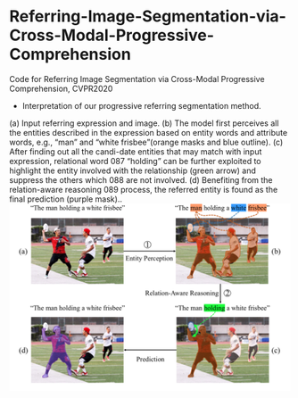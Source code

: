 # Referring-Image-Segmentation-via-Cross-Modal-Progressive-Comprehension
Code for Referring Image Segmentation via Cross-Modal Progressive Comprehension, CVPR2020

* Interpretation of our progressive referring segmentation method.

(a) Input referring expression and image. (b) The model first perceives all the entities described in the expression based on entity words and attribute words, e.g., “man” and “white frisbee”(orange masks and blue outline). (c) After finding out all the candi-date entities that may match with input expression, relational word 087 “holding” can be further exploited to highlight the entity involved
with the relationship (green arrow) and suppress the others which 088 are not involved. (d) Benefiting from the relation-aware reasoning 089 process, the referred entity is found as the final prediction (purple mask)..
![interpretation](motivation.png)
